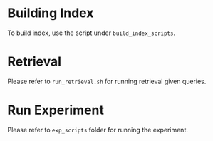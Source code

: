 # Building Index
To build index, use the script under `build_index_scripts`. 


# Retrieval
Please refer to `run_retrieval.sh` for running retrieval given queries.

# Run Experiment
Please refer to `exp_scripts` folder for running the experiment.